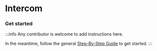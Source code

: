 # Intercom

### Get started

:::info
Any contributor is welcome to add instructions here. 

In the meantime, follow the general [Step-By-Step Guide](../reference/guide.md) to get started. 
:::